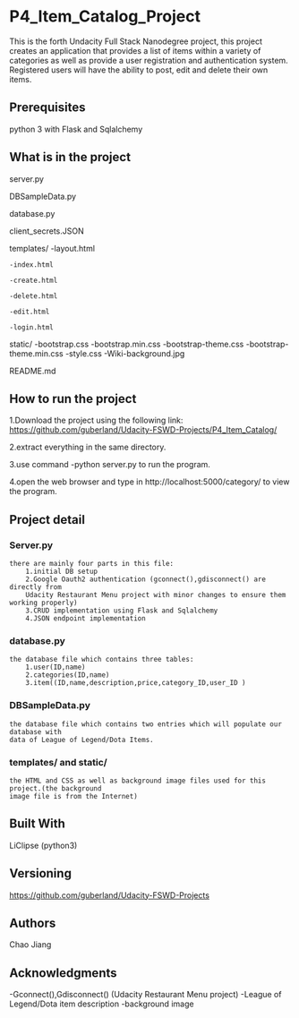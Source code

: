 # P4_Item_Catalog_Project

This is the forth Undacity Full Stack Nanodegree project, this project creates
an application that provides a list of items within a variety of categories as 
well as provide a user registration and authentication system. Registered users 
will have the ability to post, edit and delete their own items.

## Prerequisites

python 3 with Flask and Sqlalchemy

## What is in the project

server.py

DBSampleData.py

database.py

client_secrets.JSON

templates/
 	-layout.html
 
 	-index.html
 
 	-create.html
 
 	-delete.html
 
 	-edit.html
 
 	-login.html
	
static/
	-bootstrap.css
	-bootstrap.min.css
	-bootstrap-theme.css
	-bootstrap-theme.min.css
	-style.css
	-Wiki-background.jpg
	
README.md

## How to run the project


1.Download the project using the following link:
  https://github.com/guberland/Udacity-FSWD-Projects/P4_Item_Catalog/

2.extract everything in the same directory.

3.use command -python server.py to run the program.

4.open the web browser and type in http://localhost:5000/category/ to view the program.



## Project detail
 
### Server.py

	there are mainly four parts in this file:
		1.initial DB setup
		2.Google Oauth2 authentication (gconnect(),gdisconnect() are directly from
		Udacity Restaurant Menu project with minor changes to ensure them working properly)
		3.CRUD implementation using Flask and Sqlalchemy
		4.JSON endpoint implementation

### database.py

	the database file which contains three tables:
		1.user(ID,name)
		2.categories(ID,name)
		3.item((ID,name,description,price,category_ID,user_ID )
		
### DBSampleData.py

	the database file which contains two entries which will populate our database with
	data of League of Legend/Dota Items.
	
### templates/ and static/

	the HTML and CSS as well as background image files used for this project.(the background
	image file is from the Internet)

	





## Built With

LiClipse (python3)


## Versioning

https://github.com/guberland/Udacity-FSWD-Projects

## Authors

Chao Jiang

## Acknowledgments
-Gconnect(),Gdisconnect()  (Udacity Restaurant Menu project)
-League of Legend/Dota item description 
-background image


